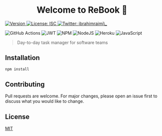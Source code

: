 <h1 align="center">Welcome to ReBook 👋</h1>
<p>
  <a href="https://www.npmjs.com/package/manage" target="_blank">
    <img alt="Version" src="https://img.shields.io/npm/v/manage.svg">
  </a>
  
  <a href="#" target="_blank">
    <img alt="License: ISC" src="https://img.shields.io/badge/License-MIT-yellow.svg" />
  </a>
  <a href="https://twitter.com/ibrahimraimi\_" target="_blank">
    <img alt="Twitter: ibrahimraimi\_" src="https://img.shields.io/twitter/follow/ibrahimraimi_.svg?style=social" />
  </a>
</p>

![GitHub Actions](https://img.shields.io/badge/github%20actions-%232671E5.svg?style=for-the-badge&logo=githubactions&logoColor=white)
![JWT](https://img.shields.io/badge/JWT-black?style=for-the-badge&logo=JSON%20web%20tokens)
![NPM](https://img.shields.io/badge/NPM-%23000000.svg?style=for-the-badge&logo=npm&logoColor=white)
![NodeJS](https://img.shields.io/badge/node.js-6DA55F?style=for-the-badge&logo=node.js&logoColor=white)
![Heroku](https://img.shields.io/badge/heroku-%23430098.svg?style=for-the-badge&logo=heroku&logoColor=white)
![JavaScript](https://img.shields.io/badge/javascript-%23323330.svg?style=for-the-badge&logo=javascript&logoColor=%23F7DF1E)


> Day-to-day task manager for software teams

<!-- ### ✨ [Demo](https://managee.netlify.app) -->

## Installation

```sh
npm install
```

## Contributing
Pull requests are welcome. For major changes, please open an issue first to discuss what you would like to change.

## License
[MIT](https://choosealicense.com/licenses/mit/)
